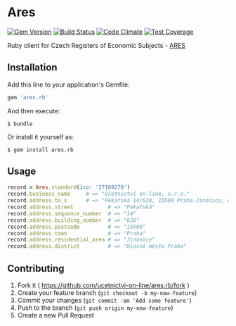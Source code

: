 # Ares

[![Gem Version](https://badge.fury.io/rb/ares.rb.png)](http://badge.fury.io/rb/ares.rb)
[![Build Status](https://travis-ci.org/ucetnictvi-on-line/ares.rb.png?branch=master)](https://travis-ci.org/ucetnictvi-on-line/ares.rb)
[![Code Climate](https://codeclimate.com/github/ucetnictvi-on-line/ares.rb/badges/gpa.svg)](https://codeclimate.com/github/ucetnictvi-on-line/ares.rb)
[![Test Coverage](https://codeclimate.com/github/ucetnictvi-on-line/ares.rb/badges/coverage.svg)](https://codeclimate.com/github/ucetnictvi-on-line/ares.rb/coverage)

Ruby client for Czech Registers of Economic Subjects - [ARES](https://cs.wikipedia.org/wiki/Administrativn%C3%AD_registr_ekonomick%C3%BDch_subjekt%C5%AF)

## Installation

Add this line to your application's Gemfile:

```ruby
gem 'ares.rb'
```

And then execute:

    $ bundle

Or install it yourself as:

    $ gem install ares.rb

## Usage

```ruby
record = Ares.standard(ico: '27169278')
record.business_name     # => "Účetnictví on-line, s.r.o."
record.address.to_s      # => "Pekařská 14/628, 15500 Praha-Jinonice, okres: Hlavní město Praha"
record.address.street           # => "Pekařská"
record.address.sequence_number  # => "14"
record.address.building_number  # => "628"
record.address.postcode         # => "15500"
record.address.town             # => "Praha"
record.address.residential_area # => "Jinonice"
record.address.district         # => "Hlavní město Praha"
```

## Contributing

1. Fork it ( https://github.com/ucetnictvi-on-line/ares.rb/fork )
2. Create your feature branch (`git checkout -b my-new-feature`)
3. Commit your changes (`git commit -am 'Add some feature'`)
4. Push to the branch (`git push origin my-new-feature`)
5. Create a new Pull Request
